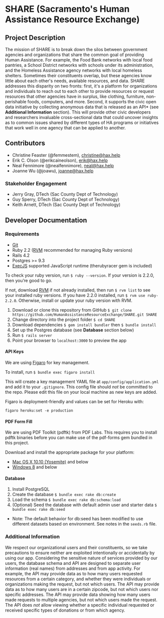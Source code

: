 # SHARE (Sacramento's Human Assistance Resource Exchange)

## Project Description
The mission of SHARE is to break down the silos between government agencies and organizations that share the common goal of providing Human Assistance. For example, the Food Bank networks with local food pantries, a School District networks with schools under its administration, and the Homeless Assistance agency networks with local homeless shelters. Sometimes their constituents overlap, but these agencies know little about each other's needs, available resources, and data. SHARE addresses this disparity on two fronts: first, it's a platform for organizations and individuals to reach out to each other to provide resources or request resources that other agencies have in surplus, like clothing, furniture, non-perishable foods, computers, and more. Second, it supports the civic open data initiative by collecting anonymous data that is released as an API* (see **Additional Information** section). This will provide other civic developers and researchers invaluable cross-sectional data that could uncover insights as to common issues shared by different types of HA programs or initiatives that work well in one agency that can be applied to another.

## Contributors
- Christine Feaster (@femmestem), christine@hax.help
- Erik C. Olson (@erikcaineolson), erik@hax.help
- Neal Fennimore (@nealfennimore), neal@hax.help
- Joanne Wu (@joawu), joanne@hax.help

### Stakeholder Engagement
- Jerry Gray, DTech (Sac County Dept of Technology)
- Guy Sperry, DTech (Sac County Dept of Technology)
- Keith Arnett, DTech (Sac County Dept of Technology)

## Developer Documentation
### Requirements
 - <a href="http://git-scm.com/" target="_blank">Git</a>
 -  Ruby 2.2 (<a href="https://rvm.io/rvm/install" target="_blank">RVM</a> recommended for managing Ruby versions)
 -  Rails 4.2
 -  Postgres >= 9.3
 - <a href="https://github.com/sstephenson/execjs" target="_blank">ExecJS</a> supported JavaScript runtime (therubyracer gem is included)

To check your ruby version, run `$ ruby --version`. If your version is 2.2.0, then you’re good to go.

If not, download <a href="https://rvm.io/rvm/install" target="_blank">RVM</a> if not already installed, then run `$ rvm list` to see your installed ruby versions. If you have 2.2.0 installed, run `$ rvm use ruby-2.2.0`. Otherwise, install or update your ruby version with RVM.

1. Download or clone this repository from GitHub `$ git clone https://github.com/HumanAssistanceResourceExchange/SHARE.git SHARE`
2. Change directory into the project folder `$ cd SHARE`
3. Download dependencies `$ gem install bundler` then `$ bundle install`
4. Set up the Postgres database (see **Database** section below)
5. Run `$ rails server`
6. Point your browser to `localhost:3000` to preview the app

#### API Keys
We are using <a href="https://github.com/laserlemon/figaro" target="_blank">Figaro</a> for key management.

To install, run `$ bundle exec figaro install`

This will create a key management YAML file at `app/config/application.yml` and add it to your `.gitignore`. This config file should *not* be committed to the repo. Please edit this file on your local machine as new keys are added.

Figaro is deployment-friendly and values can be set for Heroku with:

```
figaro heroku:set -e production
```

#### PDF Form Fill
We are using PDF Toolkit (pdftk) from PDF Labs. This requires you to install pdftk binaries before you can make use of the pdf-forms gem bundled in this project.

Download and install the appropriate package for your platform:

 - [Mac OS X 10.10 (Yosemite)](https://www.pdflabs.com/tools/pdftk-the-pdf-toolkit/pdftk_server-2.02-mac_osx-10.11-setup.pkg) and below
 - [Windows 8](https://www.pdflabs.com/tools/pdftk-the-pdf-toolkit/pdftk_server-2.02-win-setup.exe) and below

#### Database
1. Install PostgreSQL
2. Create the database `$ bundle exec rake db:create`
3. Load the schema `$ bundle exec rake db:schema:load`
4. (Optional) Seed the database with default admin user and starter data `$ bundle exec rake db:seed`
 - Note: The default behavior for db:seed has been modified to use different datasets based on environment. See notes in the `seeds.rb` file.

### Additional Information
We respect our organizational users and their constituents, so we take precautions to ensure neither are exploited intentionally or accidentally by using our app. Considering the sensitive nature of services provided by our users, the database schema and API are designed to separate user information (real names) from addresses and from app activity. For example, the API may provide data as to how many users requested resources from a certain category, and whether they were individuals or organizations making the request, but not which users. The API may provide data as to how many users are in a certain zipcode, but not which users nor specific addresses. The API may provide data showing how many users made requests to multiple agencies, but not which users made the request. The API does *not* allow viewing whether a specific individual requested or received specific types of donations or from which agency.
